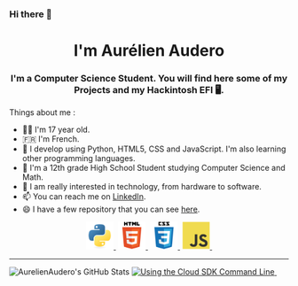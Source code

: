 ### Hi there 👋

<!--
**AurelienAudero/AurelienAudero** is a ✨ _special_ ✨ repository because its `README.md` (this file) appears on your GitHub profile.

Here are some ideas to get you started:

- 🔭 I’m currently working on ...
- 🌱 I’m currently learning ...
- 👯 I’m looking to collaborate on ...
- 🤔 I’m looking for help with ...
- 💬 Ask me about ...
- 📫 How to reach me: ...
- 😄 Pronouns: ...
- ⚡ Fun fact: ...
-->

<h1 align="center"> I'm Aurélien Audero </h1> 

<h3 align="center">I'm a Computer Science Student. You will find here some of my Projects and my Hackintosh EFI 🖥.</h3>

Things about me :
- 👨‍💻 I'm 17 year old.
- 🇫🇷 I'm French.
- 🤔 I develop using Python, HTML5, CSS and JavaScript. I'm also learning other programming languages.
- 🔭 I'm a 12th grade High School Student studying Computer Science and Math.
- 📲 I am really interested in technology, from hardware to software.
- 📫 You can reach me on [LinkedIn](https://bit.ly/LinkedIn-AurelienAudero).
- 😄 I have a few repository that you can see [here](https://github.com/AurelienAudero?tab=repositories).

<p align="center">
<a href="https://en.wikipedia.org/wiki/Python_(programming_language)"><img src="https://raw.githubusercontent.com/devicons/devicon/master/icons/python/python-original.svg" height="50" title="python" alt="Python Logo"/>&nbsp;</a>
<a href="https://en.wikipedia.org/wiki/HTML"><img src="https://raw.githubusercontent.com/devicons/devicon/master/icons/html5/html5-original-wordmark.svg" height="50" title="html5" alt="HTML5 Logo"/>&nbsp;</a>
<a href="https://en.wikipedia.org/wiki/CSS"><img src="https://raw.githubusercontent.com/devicons/devicon/master/icons/css3/css3-original-wordmark.svg" height="50" title="css3" alt="CSS3 Logo"/>&nbsp;</a>
  <a href="https://en.wikipedia.org/wiki/JavaScript"><img src="https://raw.githubusercontent.com/devicons/devicon/master/icons/javascript/javascript-original.svg" height="50" title="javascript" alt="JavaScript Logo"/>&nbsp;</a>
</p>

---
<div>
  <img src="https://github-readme-stats.vercel.app/api?username=AurelienAudero&show_icons=true&title_color=FFFFFF&include_all_commits=true&text_color=FFFFFF&icon_color=FFFFFF&bg_color=50,2BA1F4,31C4C5,3CEC99" height="175" title="AurelienAudero's GitHub Stats" alt="AurelienAudero's GitHub Stats"/>
  <a href="https://www.cloudskillsboost.google/public_profiles/885ac272-9844-42d3-b7a1-09dfe5de63b5/badges/3245686"><img src="https://cdn.qwiklabs.com/c6hU2KfzqwAtcpIiBV%2Fmv857VIzHNR45kxI97TmuezU%3D" height="175" title="Using the Cloud SDK Command Line" alt="Using the Cloud SDK Command Line"/>&nbsp;</a>
</div>
